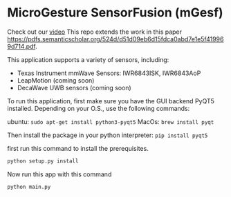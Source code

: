 # MicroGesture SensorFusion (mGesf)

Check out our [video](https://drive.google.com/file/d/1wNtAK8W8OSPjI1Kx1LN0ByB2U8i-aJUJ/view?usp=sharing) 
This repo extends the work in this paper https://pdfs.semanticscholar.org/524d/d51d09eb6d15fdca0abd7e1e5f419969d714.pdf.

This application supports a variety of sensors, including:
* Texas Instrument mmWave Sensors: IWR6843ISK, IWR6843AoP
* LeapMotion (coming soon)
* DecaWave UWB sensors (coming soon)

To run this application, first make sure you have the GUI backend PyQT5 installed. Depending on your O.S., use the following commands:

ubuntu: `sudo apt-get install python3-pyqt5`
MacOs: `brew install pyqt`

Then install the package in your python interpreter: 
`pip install pyqt5`

first run this command to install the prerequisites.
```bash
python setup.py install
```


Now run this app with this command
```bash
python main.py
```
